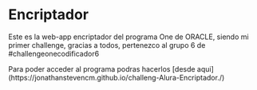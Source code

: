 <h1>Encriptador</h1>
<p>Este es la web-app encriptador del programa One de ORACLE, siendo mi primer challenge, gracias a todos,  pertenezco al grupo 6 de #challengeonecodificador6</p>
<p>Para poder acceder al programa podras hacerlos [desde aqui](https://jonathanstevencm.github.io/challeng-Alura-Encriptador./)</p>
